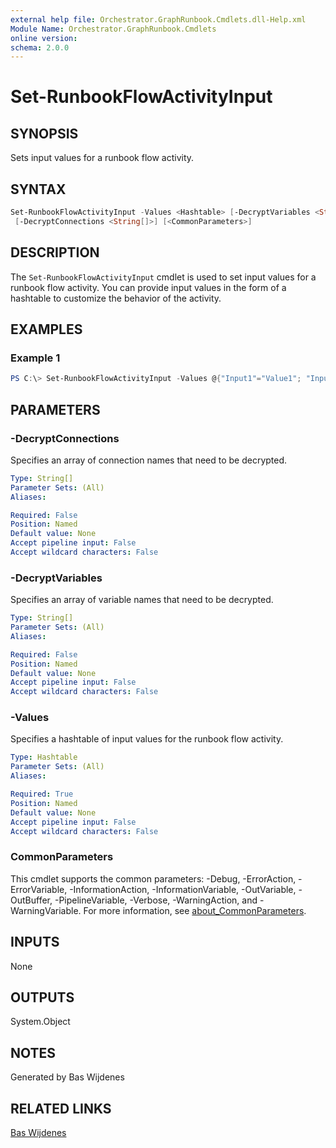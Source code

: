 ```yaml
---
external help file: Orchestrator.GraphRunbook.Cmdlets.dll-Help.xml
Module Name: Orchestrator.GraphRunbook.Cmdlets
online version:
schema: 2.0.0
---
```


# Set-RunbookFlowActivityInput

## SYNOPSIS

Sets input values for a runbook flow activity.

## SYNTAX

```powershell
Set-RunbookFlowActivityInput -Values <Hashtable> [-DecryptVariables <String[]>]
 [-DecryptConnections <String[]>] [<CommonParameters>]
```

## DESCRIPTION

The `Set-RunbookFlowActivityInput` cmdlet is used to set input values for a runbook flow activity. You can provide input values in the form of a hashtable to customize the behavior of the activity.

## EXAMPLES

### Example 1

```powershell
PS C:\> Set-RunbookFlowActivityInput -Values @{"Input1"="Value1"; "Input2"="Value2"}
```

## PARAMETERS

### -DecryptConnections

Specifies an array of connection names that need to be decrypted.

```yaml
Type: String[]
Parameter Sets: (All)
Aliases:

Required: False
Position: Named
Default value: None
Accept pipeline input: False
Accept wildcard characters: False
```

### -DecryptVariables

Specifies an array of variable names that need to be decrypted.

```yaml
Type: String[]
Parameter Sets: (All)
Aliases:

Required: False
Position: Named
Default value: None
Accept pipeline input: False
Accept wildcard characters: False
```

### -Values

Specifies a hashtable of input values for the runbook flow activity.

```yaml
Type: Hashtable
Parameter Sets: (All)
Aliases:

Required: True
Position: Named
Default value: None
Accept pipeline input: False
Accept wildcard characters: False
```

### CommonParameters

This cmdlet supports the common parameters: -Debug, -ErrorAction, -ErrorVariable, -InformationAction, -InformationVariable, -OutVariable, -OutBuffer, -PipelineVariable, -Verbose, -WarningAction, and -WarningVariable. For more information, see [about_CommonParameters](http://go.microsoft.com/fwlink/?LinkID=113216).

## INPUTS

None

## OUTPUTS

System.Object

## NOTES

Generated by Bas Wijdenes

## RELATED LINKS

[Bas Wijdenes](https://www.baswijdenes.com)
